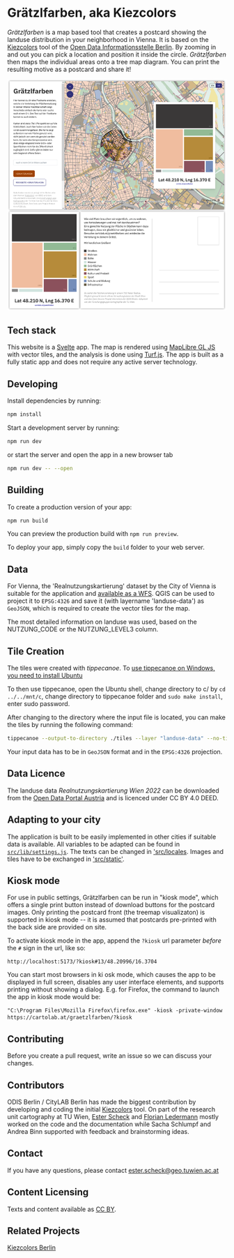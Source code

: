 # Grätzlfarben, aka Kiezcolors

*Grätzlfarben* is a map based tool that creates a postcard showing the landuse distribution in your neighborhood in Vienna. It is based on the [Kiezcolors](https://kiezcolors.odis-berlin.de) tool of the [Open Data Informationsstelle Berlin](https://odis-berlin.de/).
By zooming in and out you can pick a location and position it inside the circle. *Grätzlfarben* then maps the individual areas onto a tree map diagram.
You can print the resulting motive as a postcard and share it!

![graetzlfarben_overview](static/img/overview-image.png)

## Tech stack

This website is a [Svelte](https://svelte.dev/) app. The map is rendered using [MapLibre GL JS](https://maplibre.org/maplibre-gl-js/docs/) with vector tiles, and the analysis is done using [Turf.js](https://turfjs.org/). The app is built as a fully static app and does not require any active server technology.

## Developing

Install dependencies by running:

```bash
npm install
```

Start a development server by running:

```bash
npm run dev
```

or start the server and open the app in a new browser tab

```bash
npm run dev -- --open
```

## Building

To create a production version of your app:

```bash
npm run build
```

You can preview the production build with `npm run preview`.

To deploy your app, simply copy the `build` folder to your web server.

## Data

For Vienna, the 'Realnutzungskartierung' dataset by the City of Vienna is suitable for the application and [available as a WFS](https://www.data.gv.at/katalog/dataset/2f5baa1f-208c-42c2-8d04-9ea74aa1b229#resources). QGIS can be used to project it to ```EPSG:4326``` and save it (with layername 'landuse-data') as ```GeoJSON```, which is required to create the vector tiles for the map.

The most detailed information on landuse was used, based on the NUTZUNG_CODE or the NUTZUNG_LEVEL3 column.
  
## Tile Creation

The tiles were created with *tippecanoe*. To [use tippecanoe on Windows, you need to install Ubuntu](https://gist.github.com/ryanbaumann/e5c7d76f6eeb8598e66c5785b677726e)

To then use tippecanoe, open the Ubuntu shell, change directory to c/ by `cd ../../mnt/c`, change directory to tippecanoe folder and `sudo make install`, enter sudo password. 

After changing to the directory where the input file is located, you can make the tiles by running the following command:

```bash
tippecanoe --output-to-directory ./tiles --layer "landuse-data" --no-tile-compression --force --minimum-zoom=10 --maximum-zoom=13 ./{input-file}.geojson
```

Your input data has to be in ```GeoJSON``` format and in the ```EPSG:4326``` projection. 

## Data Licence

The landuse data *Realnutzungskartierung Wien 2022* can be downloaded from the [Open Data Portal Austria](https://www.data.gv.at) and is licenced under CC BY 4.0 DEED.


## Adapting to your city

The application is built to be easily implemented in other cities if suitable data is available. All variables to be adapted can be found in [`src/lib/settings.js`](src/lib/settings.js). The texts can be changed in ['src/locales](src/locales/). Images and tiles have to be exchanged in ['src/static'](src/static).

## Kiosk mode

For use in public settings, Grätzlfarben can be run in "kiosk mode", which offers a single print button instead of download buttons for the postcard images. Only printing the postcard front (the treemap visualizaton) is supported in kiosk mode -- it is assumed that postcards pre-printed with the back side are provided on site.

To activate kiosk mode in the app, append the `?kiosk` url parameter *before* the `#` sign in the url, like so:

```
http://localhost:5173/?kiosk#13/48.20996/16.3704
```

You can start most browsers in ki
osk mode, which causes the app to be displayed in full screen, disables any user interface elements, and supports printing without showing a dialog. E.g. for Firefox, the command to launch the app in kiosk mode would be:

```
"C:\Program Files\Mozilla Firefox\firefox.exe" -kiosk -private-window https://cartolab.at/graetzlfarben/?kiosk
```

## Contributing

Before you create a pull request, write an issue so we can discuss your changes.

## Contributors

ODIS Berlin / CityLAB Berlin has made the biggest contribution by developing and coding the initial [Kiezcolors](https://kiezcolors.odis-berlin.de) tool. On part of the research unit cartography at TU Wien, [Ester Scheck](https://github.com/ester-t-s) and [Florian Ledermann](https://github.com/floledermann) mostly worked on the code and the documentation while Sacha Schlumpf and Andrea Binn supported with feedback and brainstorming ideas.

## Contact

If you have any questions, please contact [ester.scheck@geo.tuwien.ac.at](mailto:ester.scheck@geo.tuwien.ac.at)


## Content Licensing

Texts and content available as [CC BY](https://creativecommons.org/licenses/by/3.0/de/).


## Related Projects

[Kiezcolors Berlin](https://kiezcolors.odis-berlin.de)